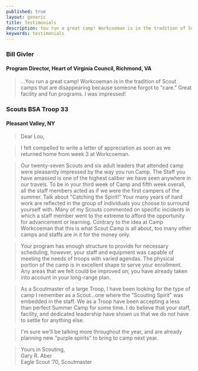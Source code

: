 ```yaml
---
published: true
layout: generic
title: Testimonials
description: You run a great camp! Workcoeman is in the tradition of Scout camps that are disappearing because someone forgot to "care." Great facility and fun programs. I was impressed!
keywords: testimonials
---
```


### Bill Givler
#### Program Director, Heart of Virginia Council, Richmond, VA

> ...You run a great camp! Workcoeman is in the tradition of Scout camps that
> are disappearing because someone forgot to "care." Great facility and fun
> programs. I was impressed!

### Scouts BSA Troop 33
#### Pleasant Valley, NY

> Dear Lou,

> I felt compelled to write a letter of appreciation as soon as we returned
> home from week 3 at Workcoeman.

> Our twenty-seven Scouts and six adult leaders that attended camp were
> pleasantly impressed by the way you run Camp. The Staff you have amassed is
> one of the highest caliber we have seen anywhere in our travels. To be in
> your third week of Camp and fifth week overall, all the staff members acted
> as if we were the first campers of the summer. Talk about "Catching the
> Spirit!" Your many years of hard work are reflected in the group of
> individuals you choose to surround yourself with. Many of my Scouts commented
> on specific incidents in which a staff member went to the extreme to afford
> the opportunity for advancement or learning. Contrary to the idea at Camp
> Workcoeman that this is what Scout Camp is all about, too many other camps
> and staffs are in it for the money only.

> Your program has enough structure to provide for necessary scheduling,
> however, your staff and equipment was capable of meeting the needs of troops
> with varied agendas. The physical portion of the camp is in excellent shape
> to serve your enrollment. Any areas that we felt could be improved on; you
> have already taken into account in your long-range plan.

> As a Scoutmaster of a large Troop, I have been looking for the type of camp I
> remember as a Scout...one where the "Scouting Spirit" was embedded in the
> staff. We as a Troop have been accepting a less than perfect Summer Camp for
> some time. I do believe that your staff, facility, and dedicated leadership
> have shown us that we do not have to settle for anything else.

> I'm sure we'll be talking more throughout the year, and are already planning
> new "purple spirits" to bring to camp next year.

> Yours in Scouting,  
> Gary R. Aber  
> Eagle Scout &rsquo;70, Scoutmaster 
